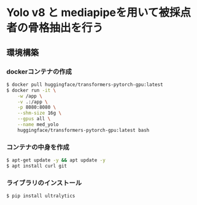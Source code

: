 # Yolo v8 と mediapipeを用いて被採点者の骨格抽出を行う

## 環境構築
### dockerコンテナの作成
```bash
$ docker pull huggingface/transformers-pytorch-gpu:latest
$ docker run -it \
    -w /app \
    -v .:/app \
    -p 8080:8080 \
    --shm-size 16g \
    --gpus all \
    --name med_yolo
    huggingface/transformers-pytorch-gpu:latest bash
```

### コンテナの中身を作成
```bash
$ apt-get update -y && apt update -y
$ apt install curl git
```

### ライブラリのインストール
```bash
$ pip install ultralytics
```
